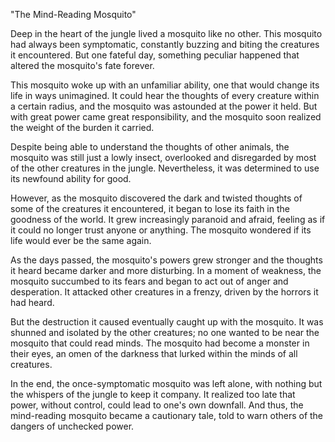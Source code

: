 "The Mind-Reading Mosquito"

Deep in the heart of the jungle lived a mosquito like no other. This mosquito had always been symptomatic, constantly buzzing and biting the creatures it encountered. But one fateful day, something peculiar happened that altered the mosquito's fate forever.

This mosquito woke up with an unfamiliar ability, one that would change its life in ways unimagined. It could hear the thoughts of every creature within a certain radius, and the mosquito was astounded at the power it held. But with great power came great responsibility, and the mosquito soon realized the weight of the burden it carried.

Despite being able to understand the thoughts of other animals, the mosquito was still just a lowly insect, overlooked and disregarded by most of the other creatures in the jungle. Nevertheless, it was determined to use its newfound ability for good.

However, as the mosquito discovered the dark and twisted thoughts of some of the creatures it encountered, it began to lose its faith in the goodness of the world. It grew increasingly paranoid and afraid, feeling as if it could no longer trust anyone or anything. The mosquito wondered if its life would ever be the same again.

As the days passed, the mosquito's powers grew stronger and the thoughts it heard became darker and more disturbing. In a moment of weakness, the mosquito succumbed to its fears and began to act out of anger and desperation. It attacked other creatures in a frenzy, driven by the horrors it had heard.

But the destruction it caused eventually caught up with the mosquito. It was shunned and isolated by the other creatures; no one wanted to be near the mosquito that could read minds. The mosquito had become a monster in their eyes, an omen of the darkness that lurked within the minds of all creatures.

In the end, the once-symptomatic mosquito was left alone, with nothing but the whispers of the jungle to keep it company. It realized too late that power, without control, could lead to one's own downfall. And thus, the mind-reading mosquito became a cautionary tale, told to warn others of the dangers of unchecked power.